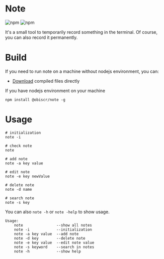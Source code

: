 # Note

![npm](https://img.shields.io/npm/v/@obiscr/note) ![npm](https://img.shields.io/npm/dt/@obiscr/note)

It's a small tool to temporarily record something in the terminal.
Of course, you can also record it permanently.

# Build

If you need to run note on a machine without nodejs environment, you can:

+ [Download]() compiled files directly

If you have nodejs environment on your machine

```
npm install @obiscr/note -g
```

# Usage

```
# initialization
note -i

# check note
note

# add note
note -a key value

# edit note
note -e key newValue

# delete note
note -d name

# search note
note -s key
```

You can also `note -h` or `note -help` to show usage.

```
Usage: 
    note               --show all notes
    note -i            --initialization
    note -a key value  --add note
    note -d key        --delete note
    note -e key value  --edit note value
    note -s keyword    --search in notes
    note -h            --show help
```
